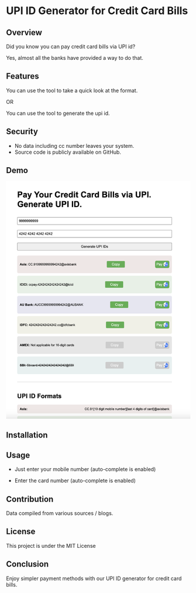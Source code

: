 # UPI ID Generator for Credit Card Bills

## Overview
Did you know you can pay credit card bills via UPI id?

Yes, almost all the banks have provided a way to do that. 

## Features
You can use the tool to take a quick look at the format.

OR 

You can use the tool to generate the upi id.

## Security

* No data including cc number leaves your system.
* Source code is publicly available on GitHub.

## Demo
![Demo Image](demo-upi-id-generator-for-cc-bill.png)

## Installation

## Usage

* Just enter your mobile number (auto-complete is enabled)

* Enter the card number (auto-complete is enabled)


## Contribution

Data compiled from various sources / blogs.

## License

This project is under the MIT License


## Conclusion
Enjoy simpler payment methods with our UPI ID generator for credit card bills. 